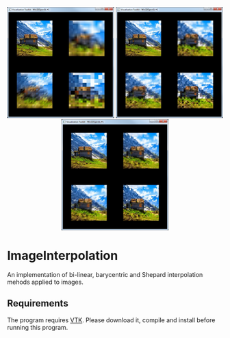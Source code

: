 <div style="text-align:center;">
  <img src="https://github.com/andresbejarano/ImageInterpolation/blob/master/assignment/interpolations10x10.jpg" width="250" />
  <img src="https://github.com/andresbejarano/ImageInterpolation/blob/master/assignment/interpolations20x20.jpg" width="250" />
  <img src="https://github.com/andresbejarano/ImageInterpolation/blob/master/assignment/interpolations30x30.jpg" width="250" />
</div>

# ImageInterpolation
An implementation of bi-linear, barycentric and Shepard interpolation mehods applied to images.

## Requirements
The program requires [VTK](https://www.vtk.org/). Please download it, compile and install before running this program.
